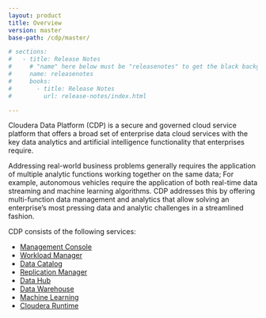 ```yaml
---
layout: product
title: Overview
version: master
base-path: /cdp/master/

# sections:
#   - title: Release Notes
#     # "name" here below must be "releasenotes" to get the black background
#     name: releasenotes
#     books:
#       - title: Release Notes
#         url: release-notes/index.html

---
```

Cloudera Data Platform (CDP) is a secure and governed cloud service
platform that offers a broad set of enterprise data cloud services with
the key data analytics and artificial intelligence functionality that
enterprises require.

Addressing real-world business problems generally requires the
application of multiple analytic functions working together on the same
data; For example, autonomous vehicles require the application of both
real-time data streaming and machine learning algorithms. CDP addresses
this by offering multi-function data management and analytics that allow
solving an enterprise’s most pressing data and analytic challenges in a
streamlined fashion.

CDP consists of the following services:

* [Management Console](/management-console/cloud/index.html)
* [Workload Manager](/workload-manager/cloud/index.html)
* [Data Catalog](/data-catalog/cloud/index.html)
* [Replication Manager](/replication-manager/cloud/index.html)
* [Data Hub](/data-hub/cloud/index.html)
* [Data Warehouse](/data-warehouse/cloud/index.html)
* [Machine Learning](/machine-learning/cloud/index.html)
* [Cloudera Runtime](/runtime/latest/index.html)

